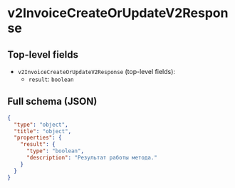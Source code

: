 # v2InvoiceCreateOrUpdateV2Response

## Top-level fields
- `v2InvoiceCreateOrUpdateV2Response` (top-level fields):
  - `result`: `boolean`

## Full schema (JSON)
```json
{
  "type": "object",
  "title": "object",
  "properties": {
    "result": {
      "type": "boolean",
      "description": "Результат работы метода."
    }
  }
}
```
